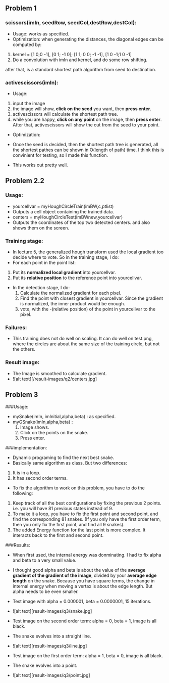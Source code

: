 ## Problem 1

### scissors(imIn, seedRow, seedCol,destRow,destCol):
- Usage: works as specified.
- Optimization: when generating the distances, the diagonal edges can be computed by:
 1. kernel = [1 0;0 -1], [0 1; -1 0]; [1 1; 0 0; -1 -1], [1 0 -1;1 0 -1] 
 2. Do a convolution with imIn and kernel, and do some row shifting.

after that, is a standard shortest path algorithm from seed to destination.

### activescissors(imIn):
- Usage: 
 1. input the image
 2. the image will show, **click on the seed** you want, then **press enter**.
 3. activescissors will calculate the shortest path tree.
 4. while you are happy, **click on any point** on the image, then **press enter**. After that, activescissors will show the cut from the seed to your point.
- Optimization:
 - Once the seed is decided, then the shortest path tree is generated, all the shortest pathes can be shown in O(length of path) time. I think this is convinient for testing, so I made this function.

- This works out pretty well.

## Problem 2.2
### Usage: 
- yourcellvar = myHoughCircleTrain(imBW,c,ptlist)
 - Outputs a cell object containing the trained data.
- centers = myHoughCircleTest(imBWnew,yourcellvar)
 - Outputs the coordinates of the top two detected centers. and also shows them on the screen.

### Training stage:
- In lecture 5, the generalized hough transform used the local gradient too decide where to vote. So in the training stage, I do:
- For each point in the point list:
 1. Put its **normalized local gradient** into yourcellvar.
 2. Put its **relative position** to the reference point into yourcellvar.

- In the detection stage, I do:
  1. Calculate the normalized gradient for each pixel.
  2. Find the point with closest gradient in yourcellvar. Since the gradient is normalized, the inner product would be enough.
  3. vote, with the -(relative position) of the point in yourcellvar to the pixel.

### Failures:
- This training does not do well on scaling. It can do well on test.png, where the circles are about the same size of the training circle, but not the others.

### Result image:

- The Image is smoothed to calculate gradient. 
- ![alt text][/result-images/q2/centers.jpg]

## Problem 3

###Usage: 
- mySnake(imIn, imInitial,alpha,beta) : as specified.
- myGSnake(imIn,alpha,beta) : 
  1. Image shows.
  2. Click on the points on the snake.
  3. Press enter.


###implementation:
- Dynamic programing to find the next best snake.
- Basically same algorithm as class. But two differences:
 1. It is in a loop.
 2. It has second order terms.
- To fix the algorithm to work on this problem, you have to do the following:
 1. Keep track of all the best configurations by fixing the previous 2 points. i.e. you will have 81 previous states instead of 9.
 2. To make it a loop, you have to fix the first point and second point, and find the corresponding 81 snakes. (If you only have the first order term, then you only fix the first point, and find all 9 snakes).
 3. The added Energy function for the last point is more complex. It interacts back to the first and second point.

###Results:
- When first used, the internal energy was donminating. I had to fix alpha and beta to a very small value.

- I thought good alpha and beta is about the value of the **average gradient of the gradient of the image**, divided by your **average edge length** on the snake. Because you have square terms, the change in internal energy when moving a vertax is about the edge length. But alpha needs to be even smaller.

- Test image with alpha = 0.000001, beta = 0.0000001, 15 iterations.
- ![alt text][result-images/q3/snake.jpg]

- Test image on the second order term: alpha = 0, beta = 1, image is all black.
- The snake evolves into a straight line.
- ![alt text][result-images/q3/line.jpg]

- Test image on the first order term: alpha = 1, beta = 0, image is all black.
- The snake evolves into a point.
- ![alt text][result-images/q3/point.jpg]

